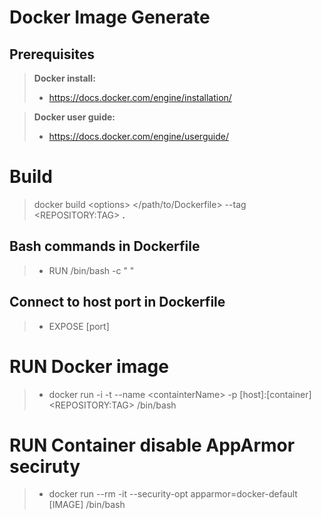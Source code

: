Docker Image Generate
=====================

Prerequisites
---------------

>**Docker install:**
>- https://docs.docker.com/engine/installation/

>**Docker user guide:**
>- https://docs.docker.com/engine/userguide/

# Build

>docker build &lt;options&gt; &lt;/path/to/Dockerfile&gt; --tag &lt;REPOSITORY:TAG&gt; **.**

## Bash commands in Dockerfile
>- RUN /bin/bash -c " "

## Connect to host port in Dockerfile
>- EXPOSE [port]

# RUN Docker image
>- docker run -i -t --name &lt;containterName&gt; -p [host]:[container] &lt;REPOSITORY:TAG&gt; /bin/bash

# RUN Container disable AppArmor seciruty
>- docker run --rm -it --security-opt apparmor=docker-default [IMAGE] /bin/bash
